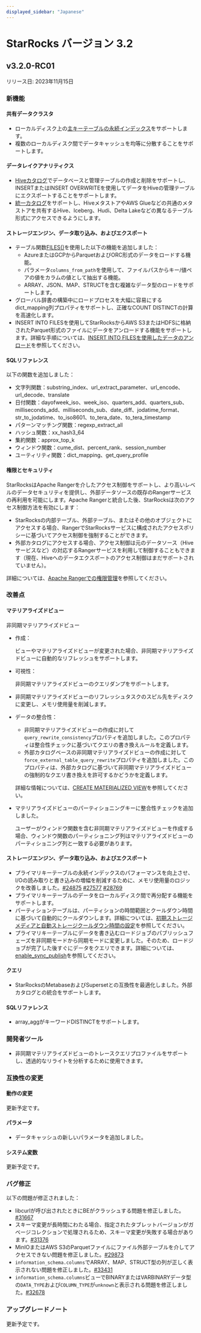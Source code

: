 ```yaml
---
displayed_sidebar: "Japanese"
---
```


# StarRocks バージョン 3.2

## v3.2.0-RC01

リリース日: 2023年11月15日

### 新機能

#### 共有データクラスタ

- ローカルディスク上の[主キーテーブルの永続インデックス](../table_design/table_types/primary_key_table.md)をサポートします。
- 複数のローカルディスク間でデータキャッシュを均等に分散することをサポートします。

#### データレイクアナリティクス

- [Hiveカタログ](../data_source/catalog/hive_catalog.md)でデータベースと管理テーブルの作成と削除をサポートし、INSERTまたはINSERT OVERWRITEを使用してデータをHiveの管理テーブルにエクスポートすることをサポートします。
- [統一カタログ](../data_source/catalog/unified_catalog.md)をサポートし、HiveメタストアやAWS Glueなどの共通のメタストアを共有するHive、Iceberg、Hudi、Delta Lakeなどの異なるテーブル形式にアクセスできるようにします。

#### ストレージエンジン、データ取り込み、およびエクスポート

- テーブル関数[FILES()](../sql-reference/sql-functions/table-functions/files.md)を使用した以下の機能を追加しました：
  - AzureまたはGCPからParquetおよびORC形式のデータをロードする機能。
  - パラメータ`columns_from_path`を使用して、ファイルパスからキー/値ペアの値をカラムの値として抽出する機能。
  - ARRAY、JSON、MAP、STRUCTを含む複雑なデータ型のロードをサポートします。
- グローバル辞書の構築中にロードプロセスを大幅に容易にするdict_mapping列プロパティをサポートし、正確なCOUNT DISTINCTの計算を高速化します。
- INSERT INTO FILESを使用してStarRocksからAWS S3またはHDFSに格納されたParquet形式のファイルにデータをアンロードする機能をサポートします。詳細な手順については、[INSERT INTO FILESを使用したデータのアンロード](../unloading/unload_using_insert_into_files.md)を参照してください。

#### SQLリファレンス

以下の関数を追加しました：

- 文字列関数：substring_index、url_extract_parameter、url_encode、url_decode、translate
- 日付関数：dayofweek_iso、week_iso、quarters_add、quarters_sub、milliseconds_add、milliseconds_sub、date_diff、jodatime_format、str_to_jodatime、to_iso8601、to_tera_date、to_tera_timestamp
- パターンマッチング関数：regexp_extract_all
- ハッシュ関数：xx_hash3_64
- 集約関数：approx_top_k
- ウィンドウ関数：cume_dist、percent_rank、session_number
- ユーティリティ関数：dict_mapping、get_query_profile

#### 権限とセキュリティ

StarRocksはApache Rangerを介したアクセス制御をサポートし、より高いレベルのデータセキュリティを提供し、外部データソースの既存のRangerサービスの再利用を可能にします。Apache Rangerと統合した後、StarRocksは次のアクセス制御方法を有効にします：

- StarRocksの内部テーブル、外部テーブル、またはその他のオブジェクトにアクセスする場合、RangerでStarRocksサービスに構成されたアクセスポリシーに基づいてアクセス制御を強制することができます。
- 外部カタログにアクセスする場合、アクセス制御は元のデータソース（Hiveサービスなど）の対応するRangerサービスを利用して制御することもできます（現在、Hiveへのデータエクスポートのアクセス制御はまだサポートされていません）。

詳細については、[Apache Rangerでの権限管理](../administration/ranger_plugin.md)を参照してください。

### 改善点

#### マテリアライズドビュー

非同期マテリアライズドビュー

- 作成：

  ビューやマテリアライズドビューが変更された場合、非同期マテリアライズドビューに自動的なリフレッシュをサポートします。

- 可視性：

  非同期マテリアライズドビューのクエリダンプをサポートします。

- 非同期マテリアライズドビューのリフレッシュタスクのスピル先をディスクに変更し、メモリ使用量を削減します。
- データの整合性：

  - 非同期マテリアライズドビューの作成に対して`query_rewrite_consistency`プロパティを追加しました。このプロパティは整合性チェックに基づいてクエリの書き換えルールを定義します。
  - 外部カタログベースの非同期マテリアライズドビューの作成に対して`force_external_table_query_rewrite`プロパティを追加しました。このプロパティは、外部カタログに基づいて非同期マテリアライズドビューの強制的なクエリ書き換えを許可するかどうかを定義します。

  詳細な情報については、[CREATE MATERIALIZED VIEW](../sql-reference/sql-statements/data-definition/CREATE_MATERIALIZED_VIEW.md)を参照してください。

- マテリアライズドビューのパーティショニングキーに整合性チェックを追加しました。

  ユーザーがウィンドウ関数を含む非同期マテリアライズドビューを作成する場合、ウィンドウ関数のパーティショニング列はマテリアライズドビューのパーティショニング列と一致する必要があります。

#### ストレージエンジン、データ取り込み、およびエクスポート

- プライマリキーテーブルの永続インデックスのパフォーマンスを向上させ、I/Oの読み取りと書き込みの増幅を削減するために、メモリ使用量のロジックを改善しました。[#24875](https://github.com/StarRocks/starrocks/pull/24875)  [#27577](https://github.com/StarRocks/starrocks/pull/27577)  [#28769](https://github.com/StarRocks/starrocks/pull/28769)
- プライマリキーテーブルのデータをローカルディスク間で再分配する機能をサポートします。
- パーティションテーブルは、パーティションの時間範囲とクールダウン時間に基づいて自動的にクールダウンします。詳細については、[初期ストレージメディアと自動ストレージクールダウン時間の設定](../sql-reference/sql-statements/data-definition/CREATE_TABLE.md#specify-initial-storage-medium-automatic-storage-cooldown-time-replica-number)を参照してください。
- プライマリキーテーブルにデータを書き込むロードジョブのパブリッシュフェーズを非同期モードから同期モードに変更しました。そのため、ロードジョブが完了した後すぐにデータをクエリできます。詳細については、[enable_sync_publish](../administration/Configuration.md#enable_sync_publish)を参照してください。

#### クエリ

- StarRocksのMetabaseおよびSupersetとの互換性を最適化しました。外部カタログとの統合をサポートします。

#### SQLリファレンス

- array_aggがキーワードDISTINCTをサポートします。

### 開発者ツール

- 非同期マテリアライズドビューのトレースクエリプロファイルをサポートし、透過的なリライトを分析するために使用できます。

### 互換性の変更

#### 動作の変更

更新予定です。

#### パラメータ

- データキャッシュの新しいパラメータを追加しました。

#### システム変数

更新予定です。

### バグ修正

以下の問題が修正されました：

- libcurlが呼び出されたときにBEがクラッシュする問題を修正しました。[#31667](https://github.com/StarRocks/starrocks/pull/31667)
- スキーマ変更が長時間にわたる場合、指定されたタブレットバージョンがガベージコレクションで処理されるため、スキーマ変更が失敗する場合があります。[#31376](https://github.com/StarRocks/starrocks/pull/31376)
- MinIOまたはAWS S3のParquetファイルにファイル外部テーブルを介してアクセスできない問題を修正しました。[#29873](https://github.com/StarRocks/starrocks/pull/29873)
- `information_schema.columns`でARRAY、MAP、STRUCT型の列が正しく表示されない問題を修正しました。[#33431](https://github.com/StarRocks/starrocks/pull/33431)
- `information_schema.columns`ビューでBINARYまたはVARBINARYデータ型の`DATA_TYPE`および`COLUMN_TYPE`が`unknown`と表示される問題を修正しました。[#32678](https://github.com/StarRocks/starrocks/pull/32678)

### アップグレードノート

更新予定です。
